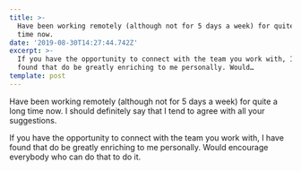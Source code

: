 ```yaml
---
title: >-
  Have been working remotely (although not for 5 days a week) for quite a long
  time now.
date: '2019-08-30T14:27:44.742Z'
excerpt: >-
  If you have the opportunity to connect with the team you work with, I have
  found that do be greatly enriching to me personally. Would…
template: post
---
```

Have been working remotely (although not for 5 days a week) for quite a long time now. I should definitely say that I tend to agree with all your suggestions.

If you have the opportunity to connect with the team you work with, I have found that do be greatly enriching to me personally. Would encourage everybody who can do that to do it.
